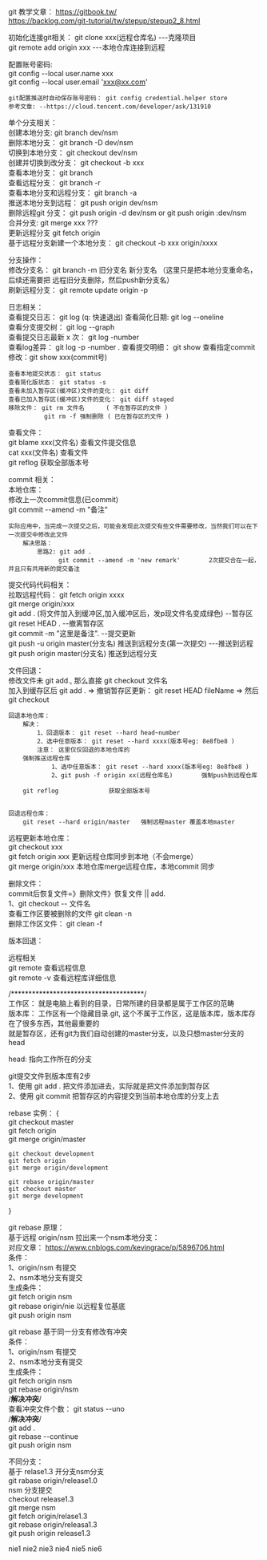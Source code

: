 git 教学文章： https://gitbook.tw/  
              https://backlog.com/git-tutorial/tw/stepup/stepup2_8.html  

初始化连接git相关： 
    git clone xxx(远程仓库名)            ---克隆项目  
    git remote add origin xxx           ---本地仓库连接到远程  

配置账号密码:     
    git config --local user.name xxx  
    git config --local user.email 'xxx@xx.com'  

    git配置推送时自动保存账号密码： git config credential.helper store            
    参考文章: --https://cloud.tencent.com/developer/ask/131910  

单个分支相关：  
    创建本地分支: git branch dev/nsm  
    删除本地分支： git branch -D dev/nsm  
    切换到本地分支： git checkout dev/nsm  
    创建并切换到改分支： git checkout -b xxx  
    查看本地分支： git branch  
    查看远程分支： git branch -r  
    查看本地分支和远程分支： git branch -a  
    推送本地分支到远程： git push origin dev/nsm  
    删除远程git 分支： git push origin -d dev/nsm  or  git push origin :dev/nsm  
    合并分支: git merge xxx  ???  
    更新远程分支 git fetch origin  
    基于远程分支新建一个本地分支： git checkout -b xxx origin/xxxx  

分支操作：   
    修改分支名： git branch -m 旧分支名  新分支名    （这里只是把本地分支重命名， 后续还需要把 远程旧分支删除，然后push新分支名）  
    刷新远程分支： git remote update origin -p  

日志相关：  
    查看提交日志： git log                  (q: 快速退出)
    查看简化日期: git log --oneline  
    查看分支提交树： git log --graph  
    查看提交日志最新 x 次： git log -number  
    查看log差异： git log -p -number  .
    查看提交明细： git show
    查看指定commit 修改：git show xxx(commit号)

    查看本地提交状态： git status  
    查看简化版状态： git status -s   
    查看未加入暂存区(缓冲区)文件的变化： git diff  
    查看已加入暂存区(缓冲区)文件的变化： git diff staged  
    移除文件： git rm 文件名      ( 不在暂存区的文件 )  
              git rm -f 强制删除 ( 已在暂存区的文件 )  

查看文件：  
    git blame xxx(文件名)   查看文件提交信息  
    cat xxx(文件名)         查看文件  
    git reflog              获取全部版本号  


commit 相关：  
    本地仓库：  
        修改上一次commit信息(已commit)  
            git commit --amend -m "备注"  
    
    
    实际应用中，当完成一次提交之后，可能会发现此次提交有些文件需要修改，当然我们可以在下一次提交中修改此文件  
        解决思路：   
            思路2: git add .  
                  git commit --amend -m 'new remark'        2次提交合在一起，并且只有共用新的提交备注  


提交代码代码相关：  
    拉取远程代码： git fetch origin xxxx  
    git merge origin/xxx  
    git add . (将文件加入到缓冲区,加入缓冲区后，发p现文件名变成绿色)   --暂存区  
    git reset HEAD .                                              --撤离暂存区  
    git commit -m "这里是备注".                                    --提交更新  
    git push -u origin master(分支名) 推送到远程分支(第一次提交)     ---推送到远程  
    git push origin master(分支名)    推送到远程分支   

文件回退：  
    修改文件未 git add., 那么直接 git checkout 文件名  
    加入到缓存区后 git add .  =>    撤销暂存区更新： git reset HEAD fileName    => 然后git checkout  

    回退本地仓库：  
        解决：    
            1、回退版本： git reset --hard head~number  
            2、选中任意版本： git reset --hard xxxx(版本号eg: 8e8fbe8 )    
            注意： 这里仅仅回退的本地仓库的  
        强制推送远程仓库  
                1、选中任意版本： git reset --hard xxxx(版本号eg: 8e8fbe8 )    
                2、git push -f origin xx(远程仓库名)        强制push到远程仓库  

        git reflog              获取全部版本号  

    
    回退远程仓库：  
        git reset --hard origin/master   强制远程master 覆盖本地master  


远程更新本地仓库：  
    git checkout xxx  
    git fetch origin xxx   更新远程仓库同步到本地（不会merge）  
    git merge origin/xxx   本地仓库merge远程仓库，本地commit 同步  


删除文件：  
    commit后恢复文件=》删除文件》恢复文件 || add.  
        1、git checkout -- 文件名  
    查看工作区要被删除的文件 git clean -n  
    删除工作区文件： git clean -f  

版本回退：  



远程相关  
    git remote          查看远程信息  
    git remote -v       查看远程库详细信息  
    

/**************************************/  
工作区： 就是电脑上看到的目录，日常所建的目录都是属于工作区的范畴  
版本库： 工作区有一个隐藏目录.git, 这个不属于工作区，这是版本库，版本库存在了很多东西，其他最重要的  
         就是暂存区，还有git为我们自动创建的master分支，以及只想master分支的head  
        
head: 指向工作所在的分支  

git提交文件到版本库有2步  
1、使用 git add . 把文件添加进去，实际就是把文件添加到暂存区  
2、使用 git commit 把暂存区的内容提交到当前本地仓库的分支上去   


rebase 实例： {  
    git checkout master  
    git fetch origin  
    git merge origin/master  

    git checkout development  
    git fetch origin  
    git merge origin/development  

    git rebase origin/master  
    git checkout master  
    git merge development  
}  


git rebase 原理：  
基于远程 origin/nsm  拉出来一个nsm本地分支：  
对应文章： https://www.cnblogs.com/kevingrace/p/5896706.html  
条件：  
    1、origin/nsm 有提交  
    2、nsm本地分支有提交  
生成条件：  
    git fetch origin nsm      
    git rebase  origin/nie  以远程复位基底   
    git push origin nsm  


git rebase 基于同一分支有修改有冲突  
条件：   
    1、origin/nsm 有提交  
    2、nsm本地分支有提交  
生成条件：   
    git fetch origin nsm  
    git rebase origin/nsm  
    /****解决冲突****/  
    查看冲突文件个数： git status --uno  
    /****解决冲突****/  
    git add .  
    git rebase --continue     
    git push origin nsm  

不同分支：  
    基于 relase1.3 开分支nsm分支  
    git rabase origin/release1.0  
    nsm 分支提交  
    checkout release1.3  
    git merge nsm  
    git fetch origin/relase1.3  
    git rebase origin/releasa1.3  
    git push origin release1.3  

nie1
nie2
nie3
nie4
nie5
nie6
